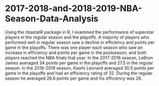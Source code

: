 # 2017-2018-and-2018-2019-NBA-Season-Data-Analysis
Using the nbastatR package in R, I examined the performance of superstar players in the regular season and the playoffs. A majority of players who performed well in regular season saw a decline in efficiency and points per game in the playoffs. There was one player each season who saw an increase in efficiency and points per game in the postseason, and both players reached the NBA finals that year. In the 2017-2018 season, LeBron James averaged 34 points per game in the playoffs and 27.5 in the regular season. In the 2018-2019 season, Kawhi Leonard averaged 30.5 points per game in the playoffs and had an efficiency rating of 32. During the regular season he averaged 26.6 points per game and his efficiency was 26.
